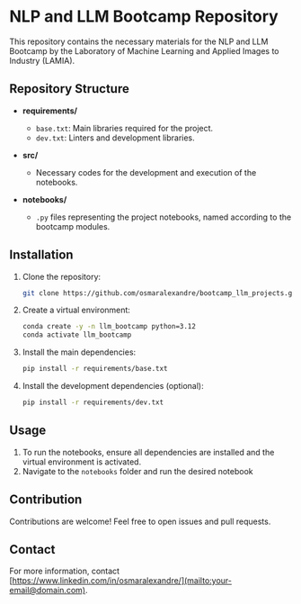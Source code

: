 
# NLP and LLM Bootcamp Repository

This repository contains the necessary materials for the NLP and LLM Bootcamp by the Laboratory of Machine Learning and Applied Images to Industry (LAMIA).

## Repository Structure

- **requirements/**
  - `base.txt`: Main libraries required for the project.
  - `dev.txt`: Linters and development libraries.

- **src/**
  - Necessary codes for the development and execution of the notebooks.

- **notebooks/**
  - `.py` files representing the project notebooks, named according to the bootcamp modules.

## Installation

1. Clone the repository:
    ```bash
    git clone https://github.com/osmaralexandre/bootcamp_llm_projects.git
    ```

2. Create a virtual environment:
    ```bash
    conda create -y -n llm_bootcamp python=3.12
    conda activate llm_bootcamp
    ```

3. Install the main dependencies:
    ```bash
    pip install -r requirements/base.txt
    ```

4. Install the development dependencies (optional):
    ```bash
    pip install -r requirements/dev.txt
    ```

## Usage

1. To run the notebooks, ensure all dependencies are installed and the virtual environment is activated.
2. Navigate to the `notebooks` folder and run the desired notebook

## Contribution

Contributions are welcome! Feel free to open issues and pull requests.

## Contact

For more information, contact [https://www.linkedin.com/in/osmaralexandre/](mailto:your-email@domain.com).

